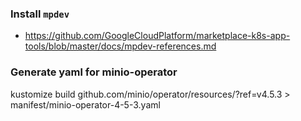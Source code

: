### Install `mpdev`

- https://github.com/GoogleCloudPlatform/marketplace-k8s-app-tools/blob/master/docs/mpdev-references.md

### Generate yaml for minio-operator

kustomize build github.com/minio/operator/resources/?ref=v4.5.3 > manifest/minio-operator-4-5-3.yaml